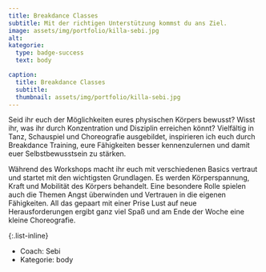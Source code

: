 ```yaml
---
title: Breakdance Classes
subtitle: Mit der richtigen Unterstützung kommst du ans Ziel.
image: assets/img/portfolio/killa-sebi.jpg
alt:
kategorie:
  type: badge-success
  text: body

caption:
  title: Breakdance Classes
  subtitle:
  thumbnail: assets/img/portfolio/killa-sebi.jpg
---
```


Seid ihr euch der Möglichkeiten eures physischen Körpers bewusst? Wisst ihr, was ihr durch Konzentration und Disziplin erreichen könnt? Vielfältig in Tanz, Schauspiel und Choreografie ausgebildet, inspirieren ich euch durch Breakdance Training, eure Fähigkeiten besser kennenzulernen und damit euer Selbstbewusstsein zu stärken.

Während des Workshops macht ihr euch mit verschiedenen Basics vertraut und startet mit den wichtigsten Grundlagen. Es werden Körperspannung, Kraft und Mobilität des Körpers behandelt. Eine besondere Rolle spielen auch die Themen Angst überwinden und Vertrauen in die eigenen Fähigkeiten. All das gepaart mit einer Prise Lust auf neue Herausforderungen ergibt ganz viel Spaß und am Ende der Woche eine kleine Choreografie.

{:.list-inline}
- Coach: Sebi
- Kategorie: <span class="badge badge-success">body</span>
